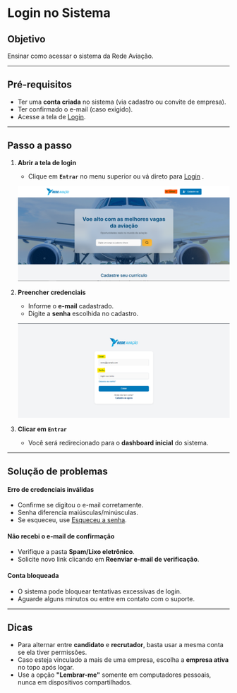 # <i data-lucide="key-round" class="icon-lg"></i> Login no Sistema

## <i data-lucide="target" class="icon-lg"></i> Objetivo

Ensinar como acessar o sistema da Rede Aviação.

---

## <i data-lucide="square-check" class="icon-lg"></i> Pré-requisitos

- Ter uma **conta criada** no sistema (via cadastro ou convite de empresa).
- Ter confirmado o e-mail (caso exigido).
- Acesse a tela de [Login](https://redeaviacao.com.br/login).

---

## <i data-lucide="notebook-pen" class="icon-lg"></i> Passo a passo

1. **Abrir a tela de login**

    - Clique em **`Entrar`** no menu superior ou vá direto para [Login](https://redeaviacao.com.br/login) .

    ![Tela de login](../imagens/Login/Home.png)

2. **Preencher credenciais**

    - Informe o **e-mail** cadastrado.
    - Digite a **senha** escolhida no cadastro.

    ![Tela de login](../imagens/Login/Login.png)

3. **Clicar em `Entrar`**

    - Você será redirecionado para o **dashboard inicial** do sistema.

---

## <i data-lucide="wrench" class="icon-lg"></i> Solução de problemas

#### Erro de credenciais inválidas

- Confirme se digitou o e-mail corretamente.
- Senha diferencia maiúsculas/minúsculas.
- Se esqueceu, use [Esqueceu a senha](https://redeaviacao.com.br/forgot-password).

#### Não recebi o e-mail de confirmação

- Verifique a pasta **Spam/Lixo eletrônico**.
- Solicite novo link clicando em **Reenviar e-mail de verificação**.

#### Conta bloqueada

- O sistema pode bloquear tentativas excessivas de login.
- Aguarde alguns minutos ou entre em contato com o suporte.

---

## <i data-lucide="lightbulb" class="icon-dica"></i> Dicas

- Para alternar entre **candidato** e **recrutador**, basta usar a mesma conta se ela tiver permissões.
- Caso esteja vinculado a mais de uma empresa, escolha a **empresa ativa** no topo após logar.
- Use a opção **"Lembrar-me"** somente em computadores pessoais, nunca em dispositivos compartilhados.

